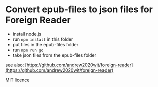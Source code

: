 # Convert epub-files to json files for Foreign Reader

- install node.js
- run ```npm install``` in this folder
- put files in the epub-files folder
- run ```npm run go```
- take json files from the epub-files folder

see also: [https://github.com/andrew2020wit/foreign-reader](https://github.com/andrew2020wit/foreign-reader)

MIT licence
